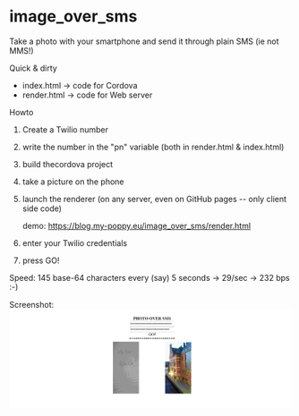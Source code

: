 # image_over_sms
Take a photo with your smartphone and send it through plain SMS (ie not MMS!)

Quick & dirty

- index.html  -> code for Cordova
- render.html -> code for Web server

Howto

1. Create a Twilio number
2. write the number in the "pn" variable (both in render.html & index.html)
3. build thecordova project
3. take a picture on the phone
4. launch the renderer (on any server, even on GitHub pages -- only client side code)

   demo: https://blog.my-poppy.eu/image_over_sms/render.html
   
5. enter your Twilio credentials 
6. press GO!

Speed: 145 base-64 characters every (say) 5 seconds ->  29/sec -> 232 bps :-)

Screenshot:
<img src='screenshot.PNG'>

